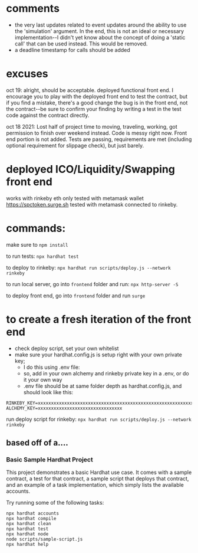 # comments
- the very last updates related to event updates around the ability to use the 'simulation' argument. In the end, this is not an ideal or necessary implementation--I didn't yet know about the concept of doing a 'static call' that can be used instead. This would be removed.
- a deadline timestamp for calls should be added


# excuses
oct 19:
alright, should be acceptable. deployed functional front end.
I encourage you to play with the deployed front end to test the contract, but if you find a mistake, there's a good change the bug is in the front end, not the contract--be sure to confirm your finding by writing a test in the test code against the contract directly.


oct 18 2021:
Lost half of project time to moving, traveling, working, got permission to finish over weekend instead. Code is messy right now. Front end portion is not added. Tests are passing, requirements are met (including optional requirement for slippage check), but just barely.


# deployed ICO/Liquidity/Swapping front end
works with rinkeby eth
only tested with metamask wallet
https://spctoken.surge.sh
tested with metamask connected to rinkeby.

# commands:
make sure to `npm install`

to run tests:
`npx hardhat test`

to deploy to rinkeby:
`npx hardhat run scripts/deploy.js --network rinkeby`

to run local server, go into `frontend` folder and run:
`npx http-server -S`

to deploy front end, go into `frontend` folder and run
`surge`

# to create a fresh iteration of the front end
- check deploy script, set your own whitelist 
- make sure your hardhat.config.js is setup right with your own private key; 
	- I do this using .env file:
	- so, add in your own alchemy and rinkeby private key in a .env, or do it your own way
	- .env file should be at same folder depth as hardhat.config.js, and should look like this:
```
RINKEBY_KEY=xxxxxxxxxxxxxxxxxxxxxxxxxxxxxxxxxxxxxxxxxxxxxxxxxxxxxxxxxxxxxxxx
ALCHEMY_KEY=xxxxxxxxxxxxxxxxxxxxxxxxxxxxxxxx
```
run deploy script for rinkeby:
`npx hardhat run scripts/deploy.js --network rinkeby`


## based off of a....
### Basic Sample Hardhat Project
This project demonstrates a basic Hardhat use case. It comes with a sample contract, a test for that contract, a sample script that deploys that contract, and an example of a task implementation, which simply lists the available accounts.

Try running some of the following tasks:

```shell
npx hardhat accounts
npx hardhat compile
npx hardhat clean
npx hardhat test
npx hardhat node
node scripts/sample-script.js
npx hardhat help
```
